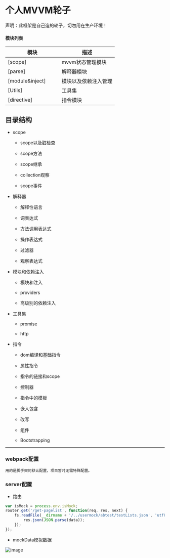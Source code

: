 个人MVVM轮子
=================
声明：此框架是自己造的轮子，切勿用在生产环境！

#### 模块列表 

| 模块 | 描述 |
|---------|-------------|
| [scope]               | mvvm状态管理模块 |
| [parse]        | 解释器模块 |
| [module&inject]         | 模块以及依赖注入管理 |
| [Utils]    | 工具集 |
| [directive]    | 指令模块 |

目录结构
-------------------

* scope  

	* scope以及脏检查

	* scope方法

	* scope继承

	* collection观察

	* scope事件  
    
* 解释器  

	* 解释性语言

	* 词表达式

	* 方法调用表达式

	* 操作表达式

	* 过滤器  
    
	* 观察表达式

* 模块和依赖注入  

	* 模块和注入  
    
	* providers  
    
	* 高级别的依赖注入  
  
* 工具集  
	
	* promise  
    
	* http  

* 指令  

	* dom编译和基础指令  
    
	* 属性指令  
    
	* 指令的链接和scope  
    
	* 控制器  
    
	* 指令中的模板  
    
	* 嵌入包含  
    
	* 改写  
    
	* 组件  
    
	* Bootstrapping  
    


****
### webpack配置
`用的是脚手架的默认配置，项目暂时无需特殊配置。`

### server配置
* 路由  

```javascript
var isMock = process.env.isMock;
router.get('/get-pagelist', function(req, res, next) {
    fs.readFile(__dirname + '/../usermock/abtest/testLists.json', 'utf8', (err, data) => {
        res.json(JSON.parse(data));
    });
});
```
* mockData模拟数据

![image](http://git.daojia-inc.com/liuyanlong/shutterstock/raw/f316888e1b47a1122feff55c75f88764bf238a81/234.png)






